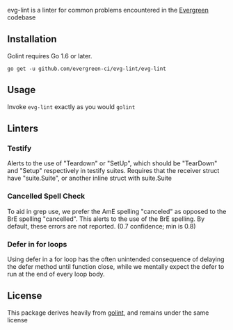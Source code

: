evg-lint is a linter for common problems encountered in the 
[Evergreen](https://github.com/evergreen-ci/evergreen) codebase 

## Installation

Golint requires Go 1.6 or later.

    go get -u github.com/evergreen-ci/evg-lint/evg-lint

## Usage

Invoke `evg-lint` exactly as you would `golint`

## Linters

### Testify
Alerts to the use of "Teardown" or "SetUp", which should be "TearDown" and "Setup"
respectively in testify suites. Requires that the receiver struct have
"suite.Suite", or another inline struct with suite.Suite

### Cancelled Spell Check
To aid in grep use, we prefer the AmE spelling "canceled" as opposed to the BrE
spelling "cancelled". This alerts to the use of the BrE spelling. By default,
these errors are not reported. (0.7 confidence; min is 0.8)

### Defer in for loops
Using defer in a for loop has the often unintended consequence of delaying
the defer method until function close, while we mentally expect the defer to
run at the end of every loop body. 

## License
This package derives heavily from [golint](https://github.com/golang/lint),
and remains under the same license
